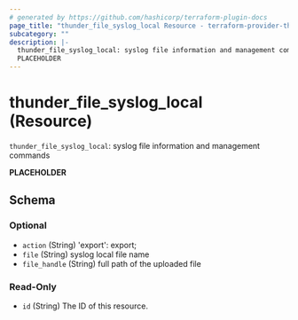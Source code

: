 ```yaml
---
# generated by https://github.com/hashicorp/terraform-plugin-docs
page_title: "thunder_file_syslog_local Resource - terraform-provider-thunder"
subcategory: ""
description: |-
  thunder_file_syslog_local: syslog file information and management commands
  PLACEHOLDER
---
```


# thunder_file_syslog_local (Resource)

`thunder_file_syslog_local`: syslog file information and management commands

__PLACEHOLDER__



<!-- schema generated by tfplugindocs -->
## Schema

### Optional

- `action` (String) 'export': export;
- `file` (String) syslog local file name
- `file_handle` (String) full path of the uploaded file

### Read-Only

- `id` (String) The ID of this resource.


